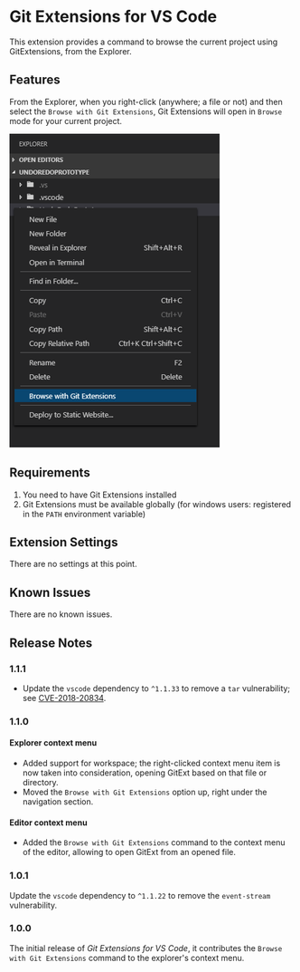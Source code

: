 # Git Extensions for VS Code

This extension provides a command to browse the current project using GitExtensions, from the Explorer.

## Features

From the Explorer, when you right-click (anywhere; a file or not) and then select the `Browse with Git Extensions`, Git Extensions will open in `Browse` mode for your current project.

![Browse with Git Extensions](images/BrowseContextMenuOpen.png)

## Requirements

1. You need to have Git Extensions installed
1. Git Extensions must be available globally (for windows users: registered in the `PATH` environment variable)

## Extension Settings

There are no settings at this point.

## Known Issues

There are no known issues.

## Release Notes

### 1.1.1

-   Update the `vscode` dependency to `^1.1.33` to remove a `tar` vulnerability; see [CVE-2018-20834](https://nvd.nist.gov/vuln/detail/CVE-2018-20834).

### 1.1.0

#### Explorer context menu

-   Added support for workspace; the right-clicked context menu item is now taken into consideration, opening GitExt based on that file or directory.
-   Moved the `Browse with Git Extensions` option up, right under the navigation section.

#### Editor context menu

-   Added the `Browse with Git Extensions` command to the context menu of the editor, allowing to open GitExt from an opened file.

### 1.0.1

Update the `vscode` dependency to `^1.1.22` to remove the `event-stream` vulnerability.

### 1.0.0

The initial release of _Git Extensions for VS Code_, it contributes the `Browse with Git Extensions` command to the explorer's context menu.
